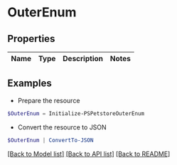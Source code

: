 # OuterEnum
## Properties

Name | Type | Description | Notes
------------ | ------------- | ------------- | -------------

## Examples

- Prepare the resource
```powershell
$OuterEnum = Initialize-PSPetstoreOuterEnum 
```

- Convert the resource to JSON
```powershell
$OuterEnum | ConvertTo-JSON
```

[[Back to Model list]](../README.md#documentation-for-models) [[Back to API list]](../README.md#documentation-for-api-endpoints) [[Back to README]](../README.md)

